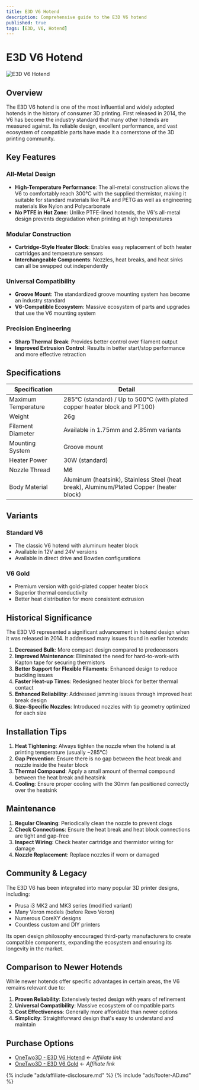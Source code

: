 ```yaml
---
title: E3D V6 Hotend
description: Comprehensive guide to the E3D V6 hotend
published: true
tags: [E3D, V6, Hotend]
---
```


# E3D V6 Hotend

![E3D V6 Hotend](../../assets/e3d-v6-image.jpg)

## Overview
The E3D V6 hotend is one of the most influential and widely adopted hotends in the history of consumer 3D printing. First released in 2014, the V6 has become the industry standard that many other hotends are measured against. Its reliable design, excellent performance, and vast ecosystem of compatible parts have made it a cornerstone of the 3D printing community.

## Key Features

### All-Metal Design
- **High-Temperature Performance**: The all-metal construction allows the V6 to comfortably reach 300°C with the supplied thermistor, making it suitable for standard materials like PLA and PETG as well as engineering materials like Nylon and Polycarbonate
- **No PTFE in Hot Zone**: Unlike PTFE-lined hotends, the V6's all-metal design prevents degradation when printing at high temperatures

### Modular Construction
- **Cartridge-Style Heater Block**: Enables easy replacement of both heater cartridges and temperature sensors
- **Interchangeable Components**: Nozzles, heat breaks, and heat sinks can all be swapped out independently

### Universal Compatibility
- **Groove Mount**: The standardized groove mounting system has become an industry standard
- **V6-Compatible Ecosystem**: Massive ecosystem of parts and upgrades that use the V6 mounting system

### Precision Engineering
- **Sharp Thermal Break**: Provides better control over filament output
- **Improved Extrusion Control**: Results in better start/stop performance and more effective retraction

## Specifications

| Specification | Detail |
|---------------|--------|
| Maximum Temperature | 285°C (standard) / Up to 500°C (with plated copper heater block and PT100) |
| Weight | 26g |
| Filament Diameter | Available in 1.75mm and 2.85mm variants |
| Mounting System | Groove mount |
| Heater Power | 30W (standard) |
| Nozzle Thread | M6 |
| Body Material | Aluminum (heatsink), Stainless Steel (heat break), Aluminum/Plated Copper (heater block) |

## Variants

### Standard V6
- The classic V6 hotend with aluminum heater block
- Available in 12V and 24V versions
- Available in direct drive and Bowden configurations

### V6 Gold
- Premium version with gold-plated copper heater block
- Superior thermal conductivity
- Better heat distribution for more consistent extrusion

## Historical Significance

The E3D V6 represented a significant advancement in hotend design when it was released in 2014. It addressed many issues found in earlier hotends:

1. **Decreased Bulk**: More compact design compared to predecessors
2. **Improved Maintenance**: Eliminated the need for hard-to-work-with Kapton tape for securing thermistors
3. **Better Support for Flexible Filaments**: Enhanced design to reduce buckling issues
4. **Faster Heat-up Times**: Redesigned heater block for better thermal contact
5. **Enhanced Reliability**: Addressed jamming issues through improved heat break design
6. **Size-Specific Nozzles**: Introduced nozzles with tip geometry optimized for each size

## Installation Tips

1. **Heat Tightening**: Always tighten the nozzle when the hotend is at printing temperature (usually ~285°C)
2. **Gap Prevention**: Ensure there is no gap between the heat break and nozzle inside the heater block
3. **Thermal Compound**: Apply a small amount of thermal compound between the heat break and heatsink
4. **Cooling**: Ensure proper cooling with the 30mm fan positioned correctly over the heatsink

## Maintenance

1. **Regular Cleaning**: Periodically clean the nozzle to prevent clogs
2. **Check Connections**: Ensure the heat break and heat block connections are tight and gap-free
3. **Inspect Wiring**: Check heater cartridge and thermistor wiring for damage
4. **Nozzle Replacement**: Replace nozzles if worn or damaged

## Community & Legacy

The E3D V6 has been integrated into many popular 3D printer designs, including:

- Prusa i3 MK2 and MK3 series (modified variant)
- Many Voron models (before Revo Voron)
- Numerous CoreXY designs
- Countless custom and DIY printers

Its open design philosophy encouraged third-party manufacturers to create compatible components, expanding the ecosystem and ensuring its longevity in the market.

## Comparison to Newer Hotends

While newer hotends offer specific advantages in certain areas, the V6 remains relevant due to:

1. **Proven Reliability**: Extensively tested design with years of refinement
2. **Universal Compatibility**: Massive ecosystem of compatible parts
3. **Cost Effectiveness**: Generally more affordable than newer options
4. **Simplicity**: Straightforward design that's easy to understand and maintain

## Purchase Options

- [OneTwo3D - E3D V6 Hotend](https://www.onetwo3d.co.uk/product/e3d-v6-hotend/?wpam_id=9) ← *Affiliate link*
- [OneTwo3D - E3D V6 Gold](https://www.onetwo3d.co.uk/product/e3d-v6-gold/?wpam_id=9) ← *Affiliate link*

{% include "ads/affiliate-disclosure.md" %}
{% include "ads/footer-AD.md" %} 